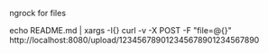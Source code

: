 ngrock for files


echo README.md | xargs -I{} curl -v -X POST -F "file=@{}" http://localhost:8080/upload/123456789012345678901234567890
